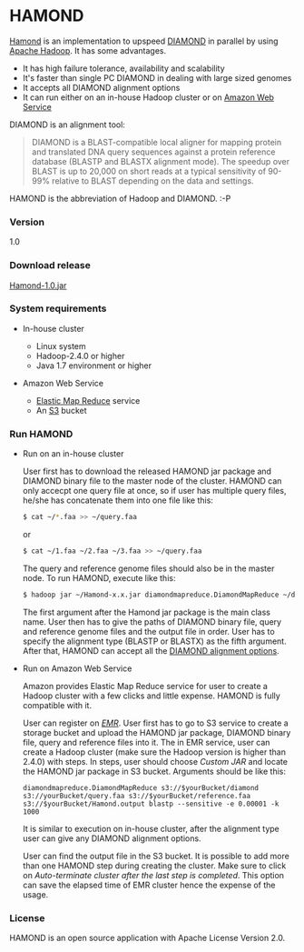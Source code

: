 # HAMOND

[Hamond](https://gitlab.com/yujia1986/Hamond "Hamond") is an implementation to upspeed [DIAMOND](http://ab.inf.uni-tuebingen.de/software/diamond/ "DIAMOND") in parallel by using [Apache Hadoop](https://hadoop.apache.org/ "Hadoop"). It has some advantages.

  - It has high failure tolerance, availability and scalability
  - It's faster than single PC DIAMOND in dealing with large sized genomes
  - It accepts all DIAMOND alignment options
  - It can run either on an in-house Hadoop cluster or on [Amazon Web Service](https://aws.amazon.com/ "AWS")

DIAMOND is an alignment tool:

> DIAMOND is a BLAST-compatible local aligner for mapping protein and translated DNA query sequences against a protein reference database (BLASTP and BLASTX alignment mode). The speedup over BLAST is up to 20,000 on short reads at a typical sensitivity of 90-99% relative to BLAST depending on the data and settings.

HAMOND is the abbreviation of Hadoop and DIAMOND. :-P

### Version
1.0

### Download release
[Hamond-1.0.jar](https://gitlab.com/yujia/Hamond/uploads/22394e393ca79f8025e1c04b54f0bbb4/HAMOND-1.0.jar "release")

### System requirements

  - In-house cluster
    - Linux system
    - Hadoop-2.4.0 or higher
    - Java 1.7 environment or higher
    
  - Amazon Web Service
    - [Elastic Map Reduce](https://aws.amazon.com/elasticmapreduce/ "EMR") service
    - An [S3](https://aws.amazon.com/s3/ "S3") bucket

### Run HAMOND

  - Run on an in-house cluster
    
    User first has to download the released HAMOND jar package and DIAMOND binary file to the master node of the cluster. HAMOND can only accecpt one query file at once, so if user has multiple query files, he/she has concatenate them into one file like this:

    ```sh
    $ cat ~/*.faa >> ~/query.faa
    ```
    
    or
    
    ```sh
    $ cat ~/1.faa ~/2.faa ~/3.faa >> ~/query.faa
    ```
    
    The query and reference genome files should also be in the master node. To run HAMOND, execute like this:
    
    ```sh
    $ hadoop jar ~/Hamond-x.x.jar diamondmapreduce.DiamondMapReduce ~/diamond ~/query.faa ~/reference.faa ~/Hamond.output blastp --sensitive -e 0.00001 -k 1000
    ```
    
    The first argument after the Hamond jar package is the main class name. User then has to give the paths of DIAMOND binary file, query and reference genome files and the output file in order. User has to specify the alignment type (BLASTP or BLASTX) as the fifth argument. After that, HAMOND can accept all the [DIAMOND alignment options](https://github.com/bbuchfink/diamond#scoring--reporting-options "options").
    
  - Run on Amazon Web Service
  
    Amazon provides Elastic Map Reduce service for user to create a Hadoop cluster with a few clicks and little expense. HAMOND is fully compatible with it.

    User can register on [*EMR*](https://aws.amazon.com/elasticmapreduce/). User first has to go to S3 service to create a storage bucket and upload the HAMOND jar package, DIAMOND binary file, query and reference files into it. The in EMR service, user can create a Hadoop cluster (make sure the Hadoop version is higher than 2.4.0) with steps. In steps, user should choose *Custom JAR* and locate the HAMOND jar package in S3 bucket. Arguments should be like this:
    
    ```code
    diamondmapreduce.DiamondMapReduce s3://$yourBucket/diamond s3://yourBucket/query.faa s3://$yourBucket/reference.faa s3://$yourBucket/Hamond.output blastp --sensitive -e 0.00001 -k 1000
    ```
    
    It is similar to execution on in-house cluster, after the alignment type user can give any DIAMOND alignment options.
    
    User can find the output file in the S3 bucket. It is possible to add more than one HAMOND step during creating the cluster. Make sure to click on *Auto-terminate cluster after the last step is completed*. This option can save the elapsed time of EMR cluster hence the expense of the usage.

### License

HAMOND is an open source application with Apache License Version 2.0.